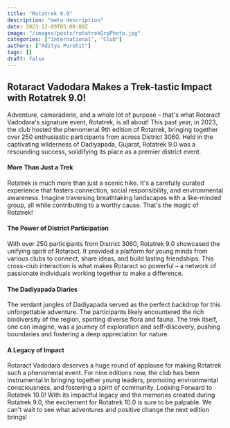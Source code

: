 ```yaml
---
title: "Rotatrek 9.0"
description: "meta description"
date: 2023-12-09T05:00:00Z
image: "/images/posts/rotatrekGrpPhoto.jpg"
categories: ["International", "Club"]
authors: ["Aditya Purohit"]
tags: []
draft: false
---
```


## Rotaract Vadodara Makes a Trek-tastic Impact with Rotatrek 9.0!

Adventure, camaraderie, and a whole lot of purpose – that's what Rotaract Vadodara's signature event, Rotatrek, is all about! This past year, in 2023, the club hosted the phenomenal 9th edition of Rotatrek, bringing together over 250 enthusiastic participants from across District 3060. Held in the captivating wilderness of Dadiyapada, Gujarat, Rotatrek 9.0 was a resounding success, solidifying its place as a premier district event.
<br/>

#### More Than Just a Trek

Rotatrek is much more than just a scenic hike. It's a carefully curated experience that fosters connection, social responsibility, and environmental awareness. Imagine traversing breathtaking landscapes with a like-minded group, all while contributing to a worthy cause. That's the magic of Rotatrek!

#### The Power of District Participation

With over 250 participants from District 3060, Rotatrek 9.0 showcased the unifying spirit of Rotaract. It provided a platform for young minds from various clubs to connect, share ideas, and build lasting friendships. This cross-club interaction is what makes Rotaract so powerful – a network of passionate individuals working together to make a difference.

#### The Dadiyapada Diaries

The verdant jungles of Dadiyapada served as the perfect backdrop for this unforgettable adventure. The participants likely encountered the rich biodiversity of the region, spotting diverse flora and fauna. The trek itself, one can imagine, was a journey of exploration and self-discovery, pushing boundaries and fostering a deep appreciation for nature.

#### A Legacy of Impact

Rotaract Vadodara deserves a huge round of applause for making Rotatrek such a phenomenal event. For nine editions now, the club has been instrumental in bringing together young leaders, promoting environmental consciousness, and fostering a spirit of community.
Looking Forward to Rotatrek 10.0!
With its impactful legacy and the memories created during Rotatrek 9.0, the excitement for Rotatrek 10.0 is sure to be palpable. We can't wait to see what adventures and positive change the next edition brings!
